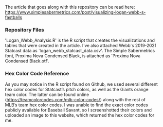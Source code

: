 
The article that goes along with this repository can be read here: https://www.simplesabermetrics.com/post/visualizing-logan-webb-s-fastballs

### Repository Files

'Logan_Webb_Analysis.R' is the R script that creates the visualizations and tables that were created in the article. I've also attached Webb's 2019-2021 Statcast data as 'logan_webb_statcast_data.csv'. The Simple Sabermetrics font, Proxima Nova Condensed Black, is attached as 'Proxima Nova Condensed Black.otf'.

### Hex Color Code Reference

As you may notice in the R script found on Github, we used several different hex color codes for Statcast’s pitch colors, as well as the Giants orange team color. The latter can be found online (https://teamcolorcodes.com/mlb-color-codes/) along with the rest of MLB’s team hex color codes. I was unable to find the exact color codes publicly available for Baseball Savant, so I screenshotted their colors and uploaded an image to this website, which returned the hex color codes for me. 


